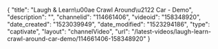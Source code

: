 {
    "title": "Laugh & Learn\u00ae Crawl Around\u2122 Car - Demo",
    "description": "",
    "channelid": "114661406",
    "videoid": "158348920",
    "date_created": "1523039949",
    "date_modified": "1523294186",
    "type": "captivate",
    "layout": "channelVideo",
    "url": "\/latest-videos\/laugh-learn-crawl-around-car-demo\/114661406-158348920"
}
